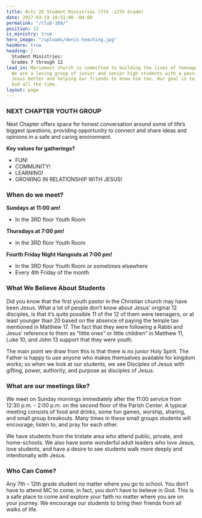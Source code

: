 ```yaml
---
title: Acts 29 Student Ministries (7th -12th Grade)
date: 2017-03-19 19:51:00 -04:00
permalink: "/club-168/"
position: 13
is_ministry: true
hero_image: "/uploads/denis-teaching.jpg"
hasHero: true
heading: |-
  Student Ministries:
  Grades 7 through 12
lead_in: Mariemont church is committed to building the lives of teenagers in Cincinnati.
  We are a loving group of junior and senior high students with a passion for knowing
  Jesus better and helping our friends to know him too. Our goal is to love and serve
  God all the time.
layout: page
---
```


### NEXT CHAPTER YOUTH GROUP
Next Chapter offers space for honest conversation around some of life’s biggest questions, providing opportunity to connect and share ideas and opinions in a safe and caring environment.

**Key values for gatherings?**
* FUN!
* COMMUNITY!
* LEARNING!
* GROWING IN RELATIONSHIP WITH JESUS!

### When do we meet?


**Sundays at 11:00 am!**
* In the 3RD floor Youth Room



**Thursdays at 7:00 pm!**
* In the 3RD floor Youth Room



**Fourth Friday Night Hangouts at 7:00 pm!**
* In the 3RD floor Youth Room or sometimes elsewhere
* Every 4th Friday of the month


### What We Believe About Students

Did you know that the first youth pastor in the Christian church may have been Jesus. What a lot of people don’t know about Jesus’ original 12 disciples, is that it’s quite possible 11 of the 12 of them were teenagers, or at least younger than 20 based on the absence of paying the temple tax mentioned in Matthew 17. The fact that they were following a Rabbi and Jesus’ reference to them as “little ones” or little children” in Matthew 11, Luke 10, and John 13 support that they were youth.

The main point we draw from this is that there is no junior Holy Spirit. The Father is happy to use anyone who makes themselves available for kingdom works; so when we look at our students, we see Disciples of Jesus with gifting, power, authority, and purpose as disciples of Jesus.

### **What are our meetings like?**

We meet on Sunday mornings immediately after the 11:00 service from 12:30 p.m. - 2:00 p.m. on the second floor of the Parish Center. A typical meeting consists of food and drinks, some fun games, worship, sharing, and small group breakouts. Many times in these small groups students will encourage, listen to, and pray for each other.
 
We have students from the tristate area who attend public, private, and home-schools. We also have some wonderful adult leaders who love Jesus, love students, and have a desire to see students walk more deeply and intentionally with Jesus.

### **Who Can Come?**

Any 7th – 12th grade student no matter where you go to school. You don’t have to attend MC to come, in fact, you don’t have to believe in God. This is a safe place to come and explore your faith no matter where you are on your journey. We encourage our students to bring their friends from all walks of life.